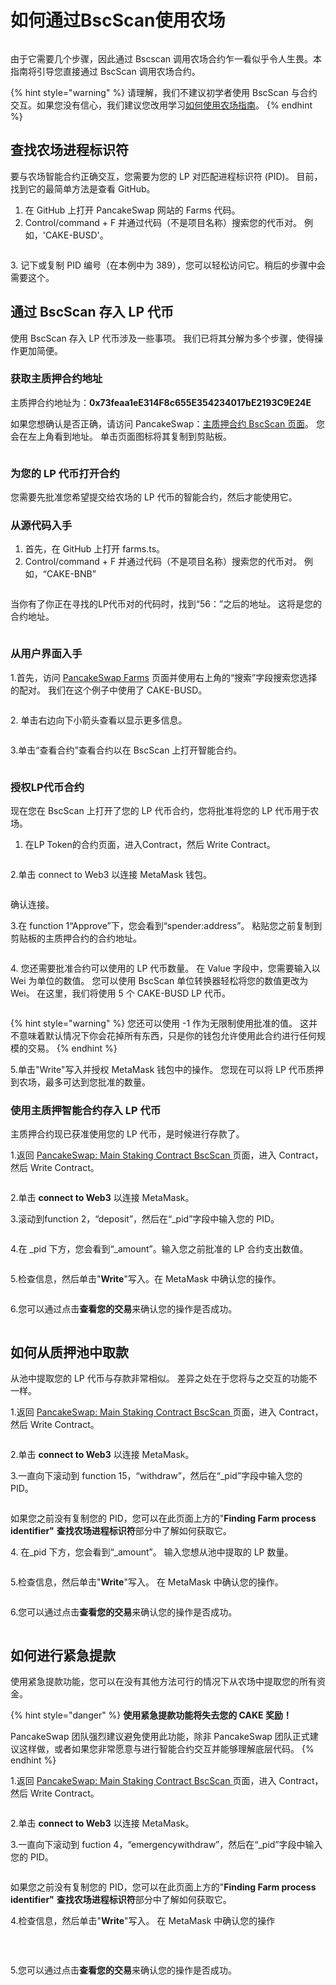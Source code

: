 # 如何通过BscScan使用农场

<figure><img src="../.gitbook/assets/how-to-yield-farms-bscscan-header.png" alt=""><figcaption></figcaption></figure>

由于它需要几个步骤，因此通过 Bscscan 调用农场合约乍一看似乎令人生畏。本指南将引导您直接通过 BscScan 调用农场合约。

{% hint style="warning" %}
请理解，我们不建议初学者使用 BscScan 与合约交互。如果您没有信心，我们建议您改用学习[如何使用农场指南](../products/yield-farming/ru-he-shi-yong-nong-chang.md)。
{% endhint %}

## 查找农场进程标识符

要与农场智能合约正确交互，您需要为您的 LP 对匹配进程标识符 (PID)。 目前，找到它的最简单方法是查看 GitHub。

1. 在 GitHub 上打开 PancakeSwap 网站的 Farms 代码。&#x20;
2. Control/command + F 并通过代码（不是项目名称）搜索您的代币对。 例如，'CAKE-BUSD'。

<figure><img src="../.gitbook/assets/image (20) (1).png" alt=""><figcaption></figcaption></figure>



3\. 记下或复制 PID 编号（在本例中为 389），您可以轻松访问它。稍后的步骤中会需要这个。

## 通过 BscScan 存入 LP 代币

使用 BscScan 存入 LP 代币涉及一些事项。 我们已将其分解为多个步骤，使得操作更加简便。&#x20;

### 获取主质押合约地址&#x20;

主质押合约地址为：**0x73feaa1eE314F8c655E354234017bE2193C9E24E**&#x20;

如果您想确认是否正确，请访问 PancakeSwap：[主质押合约 BscScan 页面](https://bscscan.com/address/0x73feaa1ee314f8c655e354234017be2193c9e24e#writeContract)。 您会在左上角看到地址。 单击页面图标将其复制到剪贴板。

<figure><img src="../.gitbook/assets/image (1) (2).png" alt=""><figcaption></figcaption></figure>

### 为您的 LP 代币打开合约&#x20;

您需要先批准您希望提交给农场的 LP 代币的智能合约，然后才能使用它。&#x20;

### **从源代码入手**

1. 首先，在 GitHub 上打开 farms.ts。&#x20;
2. &#x20;Control/command + F 并通过代码（不是项目名称）搜索您的代币对。 例如，“CAKE-BNB”

<figure><img src="../.gitbook/assets/image (2) (4) (1).png" alt=""><figcaption></figcaption></figure>

当你有了你正在寻找的LP代币对的代码时，找到“56：”之后的地址。 这将是您的合约地址。

<figure><img src="../.gitbook/assets/image (3) (1) (1) (1).png" alt=""><figcaption></figcaption></figure>

### 从用户界面入手

1.首先，访问 [PancakeSwap Farms](https://pancakeswap.finance/farms) 页面并使用右上角的“搜索”字段搜索您选择的配对。 我们在这个例子中使用了 CAKE-BUSD。

<figure><img src="../.gitbook/assets/cake busd.png" alt=""><figcaption></figcaption></figure>

2\. 单击右边向下小箭头查看以显示更多信息。

<figure><img src="../.gitbook/assets/小箭头.png" alt=""><figcaption></figcaption></figure>

3.单击“查看合约”查看合约以在 BscScan 上打开智能合约。

<figure><img src="../.gitbook/assets/查看合约.png" alt=""><figcaption></figcaption></figure>

### 授权LP代币合约

现在您在 BscScan 上打开了您的 LP 代币合约，您将批准将您的 LP 代币用于农场。

1. 在LP Token的合约页面，进入Contract，然后 Write Contract。

<figure><img src="../.gitbook/assets/image (4) (3) (1).png" alt=""><figcaption></figcaption></figure>

&#x20; 2.单击 connect to Web3 以连接 MetaMask 钱包。

<figure><img src="../.gitbook/assets/微信截图_20220901141303.png" alt=""><figcaption></figcaption></figure>

确认连接。

3.在 function 1“Approve”下，您会看到“spender:address”。 粘贴您之前复制到剪贴板的主质押合约的合约地址。

<figure><img src="../.gitbook/assets/image (5) (3).png" alt=""><figcaption></figcaption></figure>

4\. 您还需要批准合约可以使用的 LP 代币数量。 在 Value 字段中，您需要输入以 Wei 为单位的数值。 您可以使用 BscScan 单位转换器轻松将您的数值更改为 Wei。 在这里，我们将使用 5 个 CAKE-BUSD LP 代币。

<figure><img src="../.gitbook/assets/image (6) (4).png" alt=""><figcaption></figcaption></figure>

{% hint style="warning" %}
您还可以使用 -1 作为无限制使用批准的值。 这并不意味着默认情况下你会花掉所有东西，只是你的钱包允许使用此合约进行任何规模的交易。
{% endhint %}

5.单击"Write"写入并授权 MetaMask 钱包中的操作。 您现在可以将 LP 代币质押到农场，最多可达到您批准的数量。

### 使用主质押智能合约存入 LP 代币

主质押合约现已获准使用您的 LP 代币，是时候进行存款了。

1.返回 [PancakeSwap: Main Staking Contract BscScan ](https://bscscan.com/address/0x73feaa1ee314f8c655e354234017be2193c9e24e#writeContract)页面，进入 Contract，然后 Write Contract。

<figure><img src="../.gitbook/assets/image (4) (3) (1).png" alt=""><figcaption></figcaption></figure>



2.单击 **connect to Web3** 以连接 MetaMask。

3.滚动到function 2，“deposit”，然后在“\_pid”字段中输入您的 PID。

<figure><img src="../.gitbook/assets/4 (3).png" alt=""><figcaption></figcaption></figure>

4.在 \_pid 下方，您会看到“\_amount”。输入您之前批准的 LP 合约支出数值。

<figure><img src="../.gitbook/assets/5 (2).png" alt=""><figcaption></figcaption></figure>

5.检查信息，然后单击"**Write**"写入。在 MetaMask 中确认您的操作。

<figure><img src="../.gitbook/assets/image (7) (1).png" alt=""><figcaption></figcaption></figure>

6.您可以通过点击**查看您的交易**来确认您的操作是否成功。

<figure><img src="../.gitbook/assets/image (8) (1) (1).png" alt=""><figcaption></figcaption></figure>

## 如何从质押池中取款

从池中提取您的 LP 代币与存款非常相似。 差异之处在于您将与之交互的功能不一样。

1.返回 [PancakeSwap: Main Staking Contract BscScan ](https://bscscan.com/address/0x73feaa1ee314f8c655e354234017be2193c9e24e#writeContract)页面，进入 Contract，然后 Write Contract。

<figure><img src="../.gitbook/assets/image (4) (3) (1).png" alt=""><figcaption></figcaption></figure>



2.单击 **connect to Web3** 以连接 MetaMask。

3.一直向下滚动到 function 15，“withdraw”，然后在“\_pid”字段中输入您的 PID。

<figure><img src="../.gitbook/assets/image (9) (3).png" alt=""><figcaption></figcaption></figure>

如果您之前没有复制您的 PID，您可以在此页面上方的"**Finding Farm process identifier"** **查找农场进程标识符**部分中了解如何获取它。

4\. 在\_pid 下方，您会看到“\_amount”。 输入您想从池中提取的 LP 数量。

<figure><img src="../.gitbook/assets/image (10) (1).png" alt=""><figcaption></figcaption></figure>

​​5.检查信息，然后单击"**Write**"写入。 在 MetaMask 中确认您的操作。

<figure><img src="../.gitbook/assets/image (7) (1).png" alt=""><figcaption></figcaption></figure>

​6.您可以通过点击**查看您的交易**来确认您的操作是否成功。​

<figure><img src="../.gitbook/assets/image (8) (1) (1).png" alt=""><figcaption></figcaption></figure>

## 如何进行紧急提款 <a href="#cong-chi-zhong-qu-kuan" id="cong-chi-zhong-qu-kuan"></a>

‌使用紧急提款功能，您可以在没有其他方法可行的情况下从农场中提取您的所有资金。

{% hint style="danger" %}
**使用紧急提款功能将失去您的 CAKE 奖励！**&#x20;

PancakeSwap 团队强烈建议避免使用此功能，除非 PancakeSwap 团队正式建议这样做，或者如果您非常愿意与进行智能合约交互并能够理解底层代码。
{% endhint %}

1.返回 [PancakeSwap: Main Staking Contract BscScan ](https://bscscan.com/address/0x73feaa1ee314f8c655e354234017be2193c9e24e#writeContract)页面，进入 Contract，然后 Write Contract。

<figure><img src="../.gitbook/assets/image (4) (3) (1).png" alt=""><figcaption></figcaption></figure>

2.单击 **connect to Web3** 以连接 MetaMask。

3.一直向下滚动到 fuction 4，“emergencywithdraw”，然后在“\_pid”字段中输入您的 PID。

<figure><img src="../.gitbook/assets/image (11) (1) (1).png" alt=""><figcaption></figcaption></figure>

如果您之前没有复制您的 PID，您可以在此页面上方的"**Finding Farm process identifier"** **查找农场进程标识符**部分中了解如何获取它。

4.检查信息，然后单击"**Write**"写入。 在 MetaMask 中确认您的操作

<figure><img src="../.gitbook/assets/image (7) (1).png" alt=""><figcaption><p><br></p></figcaption></figure>

5.您可以通过点击**查看您的交易**来确认您的操作是否成功。​

<figure><img src="../.gitbook/assets/image (8) (1) (1).png" alt=""><figcaption></figcaption></figure>
